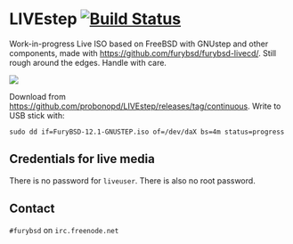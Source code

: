 # LIVEstep [![Build Status](https://api.cirrus-ci.com/github/furybsd/furybsd-livecd.svg)](https://cirrus-ci.com/github/furybsd/furybsd-livecd)

Work-in-progress Live ISO based on FreeBSD with GNUstep and other components, made with https://github.com/furybsd/furybsd-livecd/. Still rough around the edges. Handle with care.

![](https://user-images.githubusercontent.com/2480569/93935441-262edc80-fd14-11ea-8f7b-000a61f047e2.png)

Download from https://github.com/probonopd/LIVEstep/releases/tag/continuous. Write to USB stick with:

```
sudo dd if=FuryBSD-12.1-GNUSTEP.iso of=/dev/daX bs=4m status=progress
```

## Credentials for live media

There is no password for `liveuser`. There is also no root password.

## Contact

`#furybsd` on `irc.freenode.net`
